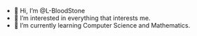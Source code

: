 - 👋 Hi, I’m @L-BloodStone
- 👀 I’m interested in everything that interests me.
- 🌱 I’m currently learning Computer Science and Mathematics.
